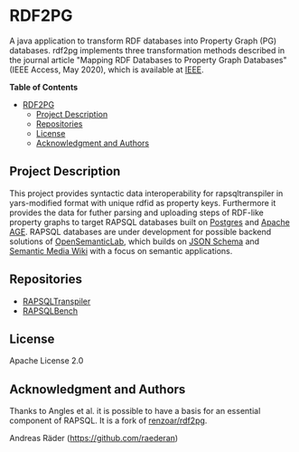 # RDF2PG

A java application to transform RDF databases into Property Graph (PG) databases.
rdf2pg implements three transformation methods described in the journal article
"Mapping RDF Databases to Property Graph Databases"
(IEEE Access, May 2020), which is available at [IEEE](https://ieeexplore.ieee.org/document/9088985).

<!-- markdownlint-disable-next-line MD036 -->
**Table of Contents**

- [RDF2PG](#rdf2pg)
  - [Project Description](#project-description)
  - [Repositories](#repositories)
  - [License](#license)
  - [Acknowledgment and Authors](#acknowledgment-and-authors)

## Project Description

This project provides syntactic data interoperability for rapsqltranspiler in yars-modified format with unique rdfid as property keys. Furthermore it provides the data for futher parsing and uploading steps of RDF-like property graphs to target RAPSQL databases built on [Postgres](https://www.postgresql.org/) and [Apache AGE](https://age.apache.org/). RAPSQL databases are under development for possible backend solutions of [OpenSemanticLab](https://github.com/OpenSemanticLab), which builds on [JSON Schema](https://json-schema.org/) and [Semantic Media Wiki](https://www.semantic-mediawiki.org/wiki/Semantic_MediaWiki) with a focus on semantic applications.

## Repositories

- [RAPSQLTranspiler](https://github.com/OpenSemanticWorld/rapsqltranspiler)
- [RAPSQLBench](https://github.com/OpenSemanticWorld/rapsqlbench)

## License

Apache License 2.0

## Acknowledgment and Authors

Thanks to Angles et al. it is possible to have a basis for an essential component of RAPSQL. It is a fork of [renzoar/rdf2pg](https://github.com/renzoar/rdf2pg/tree/master/src).

Andreas Räder (<https://github.com/raederan>)

